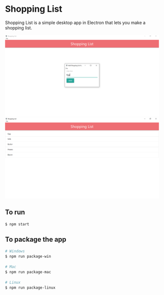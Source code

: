 # Shopping List

Shopping List is a simple desktop app in Electron that lets you make a shopping list.

![Add an item](/assets/docs/add.png)
![Show the list](/assets/docs/list.png)

## To run

```bash
$ npm start
```

## To package the app

```bash
# Windows
$ npm run package-win

# Mac
$ npm run package-mac

# Linux
$ npm run package-linux
```
